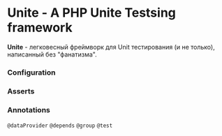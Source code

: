Unite - A PHP Unite Testsing framework
======================================

**Unite** - легковесный фреймворк для Unit тестирования (и не только), написанный без "фанатизма".

### Configuration

### Asserts

### Annotations

`@dataProvider`
`@depends`
`@group`
`@test`